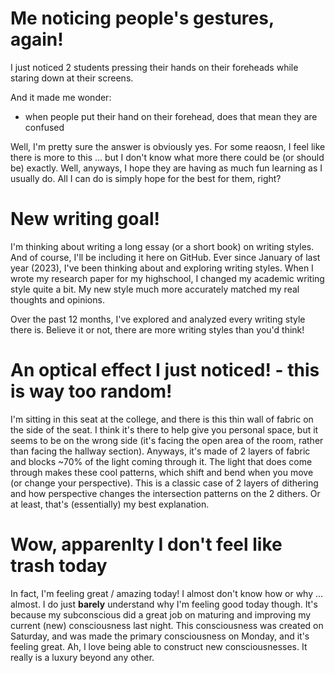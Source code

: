 
# Me noticing people's gestures, again!
I just noticed 2 students pressing their hands on their foreheads while staring down at their screens.

And it made me wonder:
* when people put their hand on their forehead, does that mean they are confused

Well, I'm pretty sure the answer is obviously yes. For some reaosn, I feel like there is more to this ... but I don't know what more there could be (or should be) exactly. Well, anyways, I hope they are having as much fun learning as I usually do. All I can do is simply hope for the best for them, right?

# New writing goal!
I'm thinking about writing a long essay (or a short book) on writing styles. And of course, I'll be including it here on GitHub. Ever since January of last year (2023), I've been thinking about and exploring writing styles. When I wrote my research paper for my highschool, I changed my academic writing style quite a bit. My new style much more accurately matched my real thoughts and opinions.

Over the past 12 months, I've explored and analyzed every writing style there is. Believe it or not, there are more writing styles than you'd think!

# An optical effect I just noticed! - this is way too random!
I'm sitting in this seat at the college, and there is this thin wall of fabric on the side of the seat. I think it's there to help give you personal space, but it seems to be on the wrong side (it's facing the open area of the room, rather than facing the hallway section). Anyways, it's made of 2 layers of fabric and blocks ~70% of the light coming through it. The light that does come through makes these cool patterns, which shift and bend when you move (or change your perspective). This is a classic case of 2 layers of dithering and how perspective changes the intersection patterns on the 2 dithers. Or at least, that's (essentially) my best explanation.

# Wow, apparenlty I don't feel like trash today
In fact, I'm feeling great / amazing today! I almost don't know how or why ... almost. I do just **barely** understand why I'm feeling good today though. It's because my subconscious did a great job on maturing and improving my current (new) consciousness last night. This consciousness was created on Saturday, and was made the primary consciousness on Monday, and it's feeling great. Ah, I love being able to construct new consciousnesses. It really is a luxury beyond any other.


